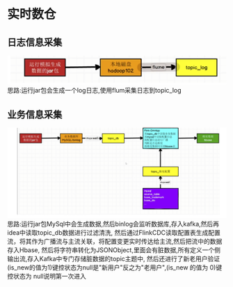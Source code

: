 # 实时数仓

## 日志信息采集

![img.png](img.png)
思路:运行jar包会生成一个log日志,使用flum采集日志到topic_log

## 业务信息采集

![img_1.png](img_1.png)
思路:运行jar包MySql中会生成数据,然后binlog会监听数据库,存入kafka,然后再idea中读取topic_db数据进行过滤清洗,
然后通过FlinkCDC读取配置表生成配置流，将其作为广播流与主流关联，将配置变更实时传达给主流,然后把流中的数据存入Hbase,
然后将字符串转化为JSONObject,里面会有脏数据,所有定义一个侧输出流,存入Kafka中专门存储脏数据的topic主题中,
然后还进行了新老用户验证(is_new的值为1)键控状态为null是"新用户"反之为"老用户",(is_new 的值为 0)键控状态为 null说明第一次进入


